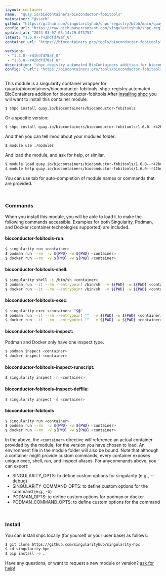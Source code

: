 ```yaml
---
layout: container
name:  "quay.io/biocontainers/bioconductor-fobitools"
maintainer: "@vsoch"
github: "https://github.com/singularityhub/shpc-registry/blob/main/quay.io/biocontainers/bioconductor-fobitools/container.yaml"
config_url: "https://raw.githubusercontent.com/singularityhub/shpc-registry/main/quay.io/biocontainers/bioconductor-fobitools/container.yaml"
updated_at: "2023-03-07 03:14:29.073751"
latest: "1.6.0--r42hdfd78af_0"
container_url: "https://biocontainers.pro/tools/bioconductor-fobitools"

versions:
 - "1.2.0--r41hdfd78af_0"
 - "1.6.0--r42hdfd78af_0"
description: "shpc-registry automated BioContainers addition for bioconductor-fobitools"
config: {"url": "https://biocontainers.pro/tools/bioconductor-fobitools", "maintainer": "@vsoch", "description": "shpc-registry automated BioContainers addition for bioconductor-fobitools", "latest": {"1.6.0--r42hdfd78af_0": "sha256:d231c8f92f9a64cc9a16ce43be63df4aca08006aa8ad23620cf3be149b13bcd3"}, "tags": {"1.2.0--r41hdfd78af_0": "sha256:780f29e27ec8fff00a25bd22b045fa8bd73bed4386b5f02bf36992d4cf5b1946", "1.6.0--r42hdfd78af_0": "sha256:d231c8f92f9a64cc9a16ce43be63df4aca08006aa8ad23620cf3be149b13bcd3"}, "docker": "quay.io/biocontainers/bioconductor-fobitools"}
---
```


This module is a singularity container wrapper for quay.io/biocontainers/bioconductor-fobitools.
shpc-registry automated BioContainers addition for bioconductor-fobitools
After [installing shpc](#install) you will want to install this container module:


```bash
$ shpc install quay.io/biocontainers/bioconductor-fobitools
```

Or a specific version:

```bash
$ shpc install quay.io/biocontainers/bioconductor-fobitools:1.6.0--r42hdfd78af_0
```

And then you can tell lmod about your modules folder:

```bash
$ module use ./modules
```

And load the module, and ask for help, or similar.

```bash
$ module load quay.io/biocontainers/bioconductor-fobitools/1.6.0--r42hdfd78af_0
$ module help quay.io/biocontainers/bioconductor-fobitools/1.6.0--r42hdfd78af_0
```

You can use tab for auto-completion of module names or commands that are provided.

<br>

### Commands

When you install this module, you will be able to load it to make the following commands accessible.
Examples for both Singularity, Podman, and Docker (container technologies supported) are included.

#### bioconductor-fobitools-run:

```bash
$ singularity run <container>
$ podman run --rm  -v ${PWD} -w ${PWD} <container>
$ docker run --rm  -v ${PWD} -w ${PWD} <container>
```

#### bioconductor-fobitools-shell:

```bash
$ singularity shell -s /bin/sh <container>
$ podman run --it --rm --entrypoint /bin/sh  -v ${PWD} -w ${PWD} <container>
$ docker run --it --rm --entrypoint /bin/sh  -v ${PWD} -w ${PWD} <container>
```

#### bioconductor-fobitools-exec:

```bash
$ singularity exec <container> "$@"
$ podman run --it --rm --entrypoint ""  -v ${PWD} -w ${PWD} <container> "$@"
$ docker run --it --rm --entrypoint ""  -v ${PWD} -w ${PWD} <container> "$@"
```

#### bioconductor-fobitools-inspect:

Podman and Docker only have one inspect type.

```bash
$ podman inspect <container>
$ docker inspect <container>
```

#### bioconductor-fobitools-inspect-runscript:

```bash
$ singularity inspect -r <container>
```

#### bioconductor-fobitools-inspect-deffile:

```bash
$ singularity inspect -d <container>
```



#### bioconductor-fobitools

```bash
$ singularity run <container>
$ podman run --rm  -v ${PWD} -w ${PWD} <container>
$ docker run --rm  -v ${PWD} -w ${PWD} <container>
```


In the above, the `<container>` directive will reference an actual container provided
by the module, for the version you have chosen to load. An environment file in the
module folder will also be bound. Note that although a container
might provide custom commands, every container exposes unique exec, shell, run, and
inspect aliases. For anycommands above, you can export:

 - SINGULARITY_OPTS: to define custom options for singularity (e.g., --debug)
 - SINGULARITY_COMMAND_OPTS: to define custom options for the command (e.g., -b)
 - PODMAN_OPTS: to define custom options for podman or docker
 - PODMAN_COMMAND_OPTS: to define custom options for the command

<br>

### Install

You can install shpc locally (for yourself or your user base) as follows:

```bash
$ git clone https://github.com/singularityhub/singularity-hpc
$ cd singularity-hpc
$ pip install -e .
```

Have any questions, or want to request a new module or version? [ask for help!](https://github.com/singularityhub/singularity-hpc/issues)